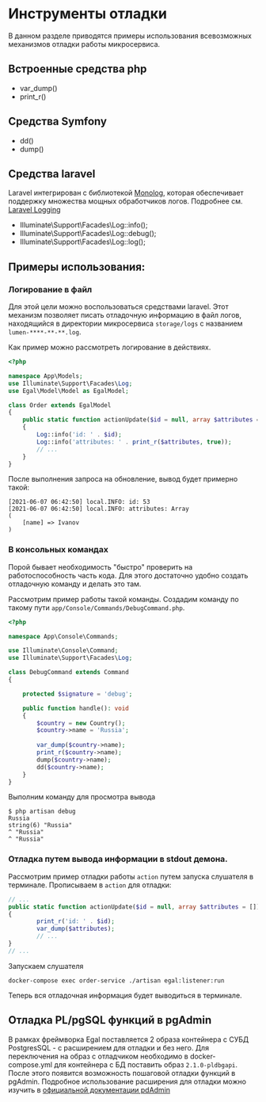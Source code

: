 # Инструменты отладки

В данном разделе приводятся примеры использования всевозможных механизмов отладки работы микросервиса.

## Встроенные средства php

- var_dump()
- print_r()

## Средства Symfony

- dd()
- dump()

## Средства laravel

Laravel интегрирован с библиотекой [Monolog](https://github.com/Seldaek/monolog), 
которая обеспечивает поддержку множества мощных обработчиков логов.
Подробнее см. [Laravel Logging](https://laravel.com/docs/8.x/logging)

- Illuminate\Support\Facades\Log::info();
- Illuminate\Support\Facades\Log::debug();
- Illuminate\Support\Facades\Log::log();

## Примеры использования:

### Логирование в файл

Для этой цели можно воспользоваться средствами laravel.
Этот механизм позволяет писать отладочную информацию в файл логов, находящийся в директории микросервиса
`storage/logs` с названием `lumen-****-**-**.log`.

Как пример можно рассмотреть логирование в действиях.

```php
<?php

namespace App\Models;
use Illuminate\Support\Facades\Log;
use Egal\Model\Model as EgalModel;

class Order extends EgalModel
{
    public static function actionUpdate($id = null, array $attributes = []): array
    {
        Log::info('id: ' . $id);
        Log::info('attributes: ' . print_r($attributes, true));
        // ...
    }
}
```

После выполнения запроса на обновление, вывод будет примерно такой:

```text
[2021-06-07 06:42:50] local.INFO: id: 53  
[2021-06-07 06:42:50] local.INFO: attributes: Array
(
    [name] => Ivanov
)
```

### В консольных командах

Порой бывает необходимость "быстро" проверить на работоспособность часть кода.
Для этого достаточно удобно создать отладочную команду и делать это там.

Рассмотрим пример работы такой команды. Создадим команду по такому пути `app/Console/Commands/DebugCommand.php`.

```php
<?php

namespace App\Console\Commands;

use Illuminate\Console\Command;
use Illuminate\Support\Facades\Log;

class DebugCommand extends Command
{

    protected $signature = 'debug';

    public function handle(): void
    {
        $country = new Country();
        $country->name = 'Russia';
        
        var_dump($country->name);
        print_r($country->name);
        dump($country->name);
        dd($country->name);
    }
}
```

Выполним команду для просмотра вывода
```shell
$ php artisan debug
Russia
string(6) "Russia"
^ "Russia"
^ "Russia"
```

### Отладка путем вывода информации в stdout демона.

Рассмотрим пример отладки работы `action` путем запуска слушателя в терминале.
Прописываем в `action` для отладки:

```php
// ...
public static function actionUpdate($id = null, array $attributes = []): array
{
        print_r('id: ' . $id);
        var_dump($attributes);
        // ...
}
// ...
```

Запускаем слушателя
```shell
docker-compose exec order-service ./artisan egal:listener:run
```

Теперь вся отладочная информация будет выводиться в терминале.

## Отладка PL/pgSQL функций в pgAdmin

В рамках фреймворка Egal поставляется 2 образа контейнера с СУБД PostgresSQL - с расширением для отладки и без него.
Для переключения на образ с отладчиком необходимо в docker-compose.yml для контейнера с БД поставить образ `2.1.0-pldbgapi`.
После этого появится возможность пошаговой отладки функций в pgAdmin. Подробное использование расширения для отладки можно изучить
в [официальной документации pdAdmin](https://www.pgadmin.org/docs/pgadmin4/4.29/debugger.html)